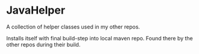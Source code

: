 # JavaHelper
A collection of helper classes used in my other repos.

Installs itself with final build-step into local maven repo. Found there by the other repos during their build.
